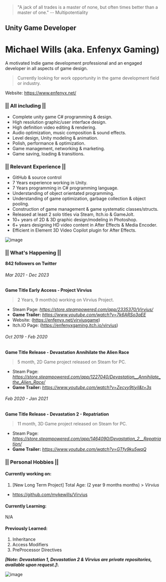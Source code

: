 > "A jack of all trades is a master of none, but often times better than a master of one." -- Multipotentiality

## Unity Game Developer
# Michael Wills (aka. Enfenyx Gaming)
A motivated Indie game development professional and an engaged developer in all aspects of game design.
> Currently looking for work opportunity in the game development field or industry.

Website: https://www.enfenyx.net/

### || All including ||
* Complete unity game C# programming & design. 
* High resolution graphic/user interface design.
* High definition video editing & rendering.
* Audio optimization, music composition & sound effects.
* Level design, Unity modeling & animation.
* Polish, performance & optimization.
* Game management, networking & marketing. 
* Game saving, loading & transitions. 
### || Relevant Experience ||
* GitHub & source control
* 7 Years experience working in Unity.
* 7 Years programming in C# programming language.
* Understanding of object orientated programming.
* Understanding of game optimization, garbage collection & object pooling.
* Construction of game management & game systematic classes/structs.
* Released at least 2 solo titles via Steam, Itch.io & GameJolt.
* 10+ years of 2D & 3D graphic design/modeling in Photoshop.
* 6+ years designing HD video content in After Effects & Media Encoder.
* Efficient in Element 3D Video Copilot plugin for After Effects.

![image](https://static.wixstatic.com/media/0e8e62_8209931ec58640648790fd88242225ee~mv2.png)

### || What's Happening ||

**842 followers on Twitter**

###### Mar 2021 - Dec 2023
**Game Title Early Access - Project Virvius**
> 2 Years, 9 month(s) working on Virvius Project.
* Steam Page: _https://store.steampowered.com/app/2335370/Virvius/_
* **Game Trailer:** _https://www.youtube.com/watch?v=7k6ARSo3qEE_
* Website: (https://enfenyx.net/virviusgame)
* Itch.IO Page: (https://enfenyxgaming.itch.io/virvius)

###### Oct 2019 - Feb 2020
**Game Title Release - Devastation Annihilate the Alien Race**
> 5 month, 2D Game project released on Steam for PC.
* Steam Page: _https://store.steampowered.com/app/1227040/Devastation__Annihilate_the_Alien_Race/_
* **Game Trailer:** _https://www.youtube.com/watch?v=Zecvy9tiyiI&t=3s_

###### Feb 2020 - Jan 2021
**Game Title Release - Devastation 2 - Repatriation**
> 11 month, 3D Game project released on Steam for PC.
* Steam Page: _https://store.steampowered.com/app/1464090/Devastation_2__Repatriation/_
* **Game Trailer:** _https://www.youtube.com/watch?v=GTfv9ku5wqQ_

### || Personal Hobbies ||
#### **Currently working on:**

1. [New Long Term Project] Total Age: (2 year 9 months months) > _Virvius_
 * https://github.com/mykewills/Virvius

#### **Currently Learning:**
N/A

#### **Previously Learned:**

1. Inheritance
2. Access Modifiers
3. PreProcessor Directives

_**[Note: Devastation 1, Devastation 2 & Virvius are private repositories, available upon request.]**_\

![image](https://i.imgur.com/fh8V9k1.gif)
                                                                                      
<!--
**MykeWills/MykeWills** is a ✨ _special_ ✨ repository because its `README.md` (this file) appears on your GitHub profile.

Here are some ideas to get you started:

- 🔭 I’m currently working on ...
- 🌱 I’m currently learning ...
- 👯 I’m looking to collaborate on ...
- 🤔 I’m looking for help with ...
- 💬 Ask me about ...
- 📫 How to reach me: ...
- 😄 Pronouns: ...
- ⚡ Fun fact: ...
-->
